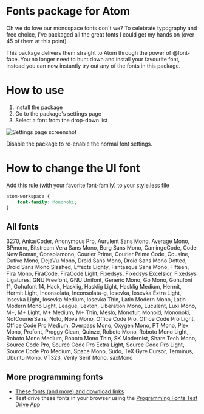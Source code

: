 # Fonts package for Atom

Oh we do love our monospace fonts don't we? To celebrate typography and free choice, I've packaged all the great fonts I could get my hands on (over 45 of them at this point).

This package delivers them straight to Atom through the power of @font-face. You no longer need to hunt down and install your favourite font, instead you can now instantly try out any of the fonts in this package.

# How to use

1.  Install the package
2.  Go to the package's settings page
3.  Select a font from the drop-down list

![Settings page screenshot](https://raw.githubusercontent.com/braver/fonts/master/howto.jpg)

Disable the package to re-enable the normal font settings.

# How to change the UI font

Add this rule (with your favorite font-family) to your style.less file

```css
atom-workspace {
    font-family: Mononoki;
}
```

## All fonts

<!-- BEGIN FONTS -->
3270, Anka/Coder, Anonymous Pro, Aurulent Sans Mono, Average Mono, BPmono, Bitstream Vera Sans Mono, Borg Sans Mono, CamingoCode, Code New Roman, Consolamono, Courier Prime, Courier Prime Code, Cousine, Cutive Mono, DejaVu Mono, Droid Sans Mono, Droid Sans Mono Dotted, Droid Sans Mono Slashed, Effects Eighty, Fantasque Sans Mono, Fifteen, Fira Mono, FiraCode, FiraCode Light, Fixedsys, Fixedsys Excelsior, Fixedsys Ligatures, GNU Freefont, GNU Unifont, Generic Mono, Go Mono, Gohufont 11, Gohufont 14, Hack, Hasklig, Hasklig Light, Hasklig Medium, Hermit, Hermit Light, Inconsolata, Inconsolata-g, Iosevka, Iosevka Extra Light, Iosevka Light, Iosevka Medium, Iosevka Thin, Latin Modern Mono, Latin Modern Mono Light, League, Lekton, Liberation Mono, Luculent, Luxi Mono, M+, M+ Light, M+ Medium, M+ Thin, Meslo, Monofur, Monoid, Mononoki, NotCourierSans, Noto, Nova Mono, Office Code Pro, Office Code Pro Light, Office Code Pro Medium, Overpass Mono, Oxygen Mono, PT Mono, Plex Mono, Profont, Proggy Clean, Quinze, Roboto Mono, Roboto Mono Light, Roboto Mono Medium, Roboto Mono Thin, SK Modernist, Share Tech Mono, Source Code Pro, Source Code Pro Extra Light, Source Code Pro Light, Source Code Pro Medium, Space Mono, Sudo, TeX Gyre Cursor, Terminus, Ubuntu Mono, VT323, Verily Serif Mono, saxMono
<!-- END FONTS -->


## More programming fonts

-   [These fonts (and more) and download links](http://programmingfonts.org/list)
-   Test drive these fonts in your browser using the [Programming Fonts Test Drive App](http://app.programmingfonts.org)
